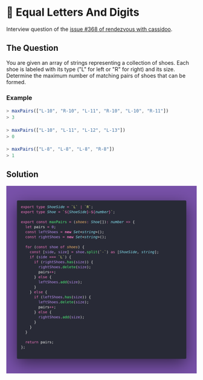 # 👟 Equal Letters And Digits

Interview question of the [issue #368 of rendezvous with cassidoo](https://buttondown.com/cassidoo/archive/to-lead-people-walk-behind-them-lao-tzu/).

## The Question

You are given an array of strings representing a collection of shoes. Each shoe is labeled with its
type ("L" for left or "R" for right) and its size. Determine the maximum number of matching pairs
of shoes that can be formed.

### Example

```js
> maxPairs(["L-10", "R-10", "L-11", "R-10", "L-10", "R-11"])
> 3

> maxPairs(["L-10", "L-11", "L-12", "L-13"])
> 0

> maxPairs(["L-8", "L-8", "L-8", "R-8"])
> 1
```

## Solution

![Code Polaroid](./code-screenshot.png)
